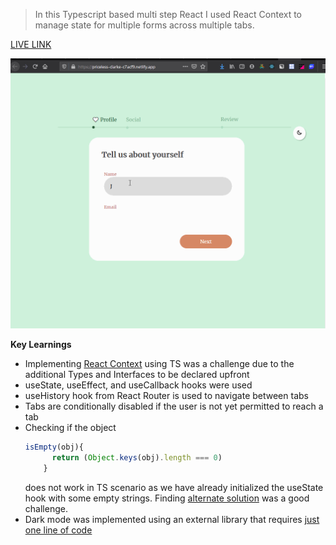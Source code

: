 >In this Typescript based multi step React I used React Context to manage state for multiple forms across multiple tabs.


[LIVE LINK](https://priceless-clarke-c7acf9.netlify.app/) 

![Alt Text](https://github.com/venky4c/multi-step-form-router/blob/master/dist/src/multi-step.gif)

**Key Learnings**

- Implementing [React Context](https://github.com/venky4c/multi-step-form-router/blob/master/dist/src/components/SignupFormContext.tsx) using TS was a challenge due to the additional Types and Interfaces to be declared upfront
- useState, useEffect, and useCallback hooks were used
- useHistory hook from React Router is used to navigate between tabs
- Tabs are conditionally disabled if the user is not yet permitted to reach a tab
- Checking if the object 
  ````javascript
  isEmpty(obj){
        return (Object.keys(obj).length === 0) 
      }
  ````
  does not work in TS scenario as we have already initialized the useState hook with some empty strings. Finding [alternate solution](https://github.com/venky4c/multi-step-form-router/blob/master/dist/src/components/SignupFormContext.tsx) was a good challenge.
- Dark mode was implemented using an external library that requires [just one line of code](https://github.com/venky4c/multi-step-form-router/blob/master/dist/public/index.html)
